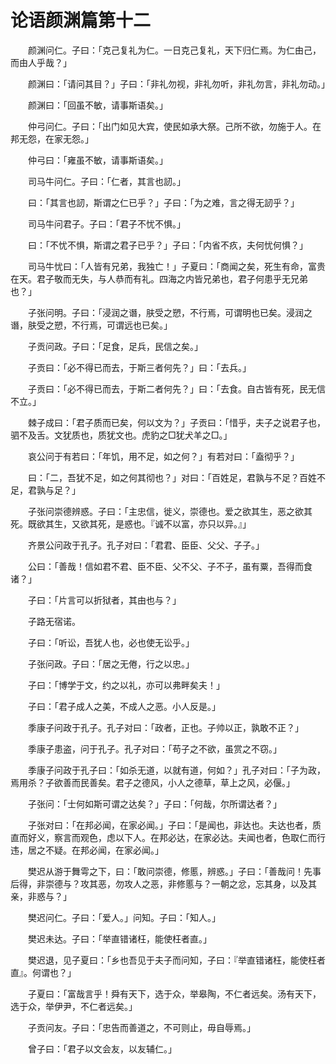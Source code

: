 # 论语颜渊篇第十二

　　颜渊问仁。子曰：「克己复礼为仁。一日克己复礼，天下归仁焉。为仁由己，而由人乎哉？」

　　颜渊曰：「请问其目？」子曰：「非礼勿视，非礼勿听，非礼勿言，非礼勿动。」

　　颜渊曰：「回虽不敏，请事斯语矣。」

　　仲弓问仁。子曰：「出门如见大宾，使民如承大祭。己所不欲，勿施于人。在邦无怨，在家无怨。」

　　仲弓曰：「雍虽不敏，请事斯语矣。」

　　司马牛问仁。子曰：「仁者，其言也訒。」

　　曰：「其言也訒，斯谓之仁已乎？」子曰：「为之难，言之得无訒乎？」

　　司马牛问君子。子曰：「君子不忧不惧。」

　　曰：「不忧不惧，斯谓之君子已乎？」子曰：「内省不疚，夫何忧何惧？」

　　司马牛忧曰：「人皆有兄弟，我独亡！」子夏曰：「商闻之矣，死生有命，富贵在天。君子敬而无失，与人恭而有礼。四海之内皆兄弟也，君子何患乎无兄弟也？」

　　子张问明。子曰：「浸润之谮，肤受之愬，不行焉，可谓明也已矣。浸润之谮，肤受之愬，不行焉，可谓远也已矣。」

　　子贡问政。子曰：「足食，足兵，民信之矣。」

　　子贡曰：「必不得已而去，于斯三者何先？」曰：「去兵。」

　　子贡曰：「必不得已而去，于斯二者何先？」曰：「去食。自古皆有死，民无信不立。」

　　棘子成曰：「君子质而已矣，何以文为？」子贡曰：「惜乎，夫子之说君子也，驷不及舌。文犹质也，质犹文也。虎豹之□犹犬羊之□。」

　　哀公问于有若曰：「年饥，用不足，如之何？」有若对曰：「盍彻乎？」

　　曰：「二，吾犹不足，如之何其彻也？」对曰：「百姓足，君孰与不足？百姓不足，君孰与足？」

　　子张问崇德辨惑。子曰：「主忠信，徙义，崇德也。爱之欲其生，恶之欲其死。既欲其生，又欲其死，是惑也。『诚不以富，亦只以异。』」

　　齐景公问政于孔子。孔子对曰：「君君、臣臣、父父、子子。」

　　公曰：「善哉！信如君不君、臣不臣、父不父、子不子，虽有粟，吾得而食诸？」

　　子曰：「片言可以折狱者，其由也与？」

　　子路无宿诺。

　　子曰：「听讼，吾犹人也，必也使无讼乎。」

　　子张问政。子曰：「居之无倦，行之以忠。」

　　子曰：「博学于文，约之以礼，亦可以弗畔矣夫！」

　　子曰：「君子成人之美，不成人之恶。小人反是。」

　　季康子问政于孔子。孔子对曰：「政者，正也。子帅以正，孰敢不正？」

　　季康子患盗，问于孔子。孔子对曰：「苟子之不欲，虽赏之不窃。」

　　季康子问政于孔子曰：「如杀无道，以就有道，何如？」孔子对曰：「子为政，焉用杀？子欲善而民善矣。君子之德风，小人之德草，草上之风，必偃。」

　　子张问：「士何如斯可谓之达矣？」子曰：「何哉，尔所谓达者？」

　　子张对曰：「在邦必闻，在家必闻。」子曰：「是闻也，非达也。夫达也者，质直而好义，察言而观色，虑以下人。在邦必达，在家必达。夫闻也者，色取仁而行违，居之不疑。在邦必闻，在家必闻。」

　　樊迟从游于舞雩之下，曰：「敢问崇德，修慝，辨惑。」子曰：「善哉问！先事后得，非崇德与？攻其恶，勿攻人之恶，非修慝与？一朝之忿，忘其身，以及其亲，非惑与？」

　　樊迟问仁。子曰：「爱人。」问知。子曰：「知人。」

　　樊迟未达。子曰：「举直错诸枉，能使枉者直。」

　　樊迟退，见子夏曰：「乡也吾见于夫子而问知，子曰：『举直错诸枉，能使枉者直』。何谓也？」

　　子夏曰：「富哉言乎！舜有天下，选于众，举皋陶，不仁者远矣。汤有天下，选于众，举伊尹，不仁者远矣。」

　　子贡问友。子曰：「忠告而善道之，不可则止，毋自辱焉。」

　　曾子曰：「君子以文会友，以友辅仁。」